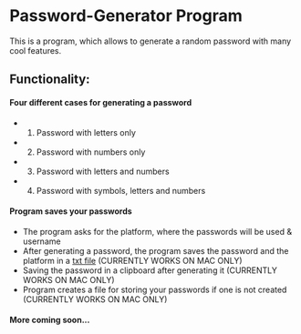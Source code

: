 # Password-Generator Program
 This is a program, which allows to generate a random password with many cool features.
 
 ## Functionality:
 #### Four different cases for generating a password
 * 1. Password with letters only
 * 2. Password with numbers only
 * 3. Password with letters and numbers
 * 4. Password with symbols, letters and numbers
 
#### Program saves your passwords
* The program asks for the platform, where the passwords will be used & username
* After generating a password, the program saves the password and the platform in a [txt file](https://github.com/vas-dav/Password-Generator/blob/main/SavedPasswords/passwords.txt) (CURRENTLY WORKS ON MAC ONLY)
* Saving the password in a clipboard after generating it (CURRENTLY WORKS ON MAC ONLY)
* Program creates a file for storing your passwords if one is not created (CURRENTLY WORKS ON MAC ONLY)

#### More coming soon...
 
 
